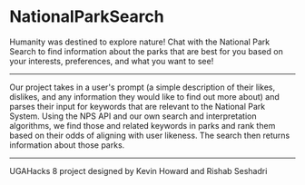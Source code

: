 # NationalParkSearch


Humanity was destined to explore nature! Chat with the National Park Search to find
information about the parks that are best for you based on your interests, preferences, 
and what you want to see!

------------------------------------------------------------------------------------------

Our project takes in a user's prompt (a simple description of their likes, dislikes,
and any information they would like to find out more about) and parses their input 
for keywords that are relevant to the National Park System. Using the NPS API and
our own search and interpretation algorithms, we find those and related keywords in
parks and rank them based on their odds of aligning with user likeness. The search
then returns information about those parks.

------------------------------------------------------------------------------------------
UGAHacks 8 project designed by Kevin Howard and Rishab Seshadri
